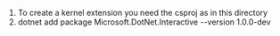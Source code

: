1. To create a kernel extension you need the csproj as in this directory
2. dotnet add package Microsoft.DotNet.Interactive --version 1.0.0-dev